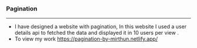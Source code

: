 ### Pagination

---

* I have designed a website with pagination, In this website I used a user details api to fetched the data and displayed it in 10 users per view .
* To view my work https://pagination-by-mirthun.netlify.app/

